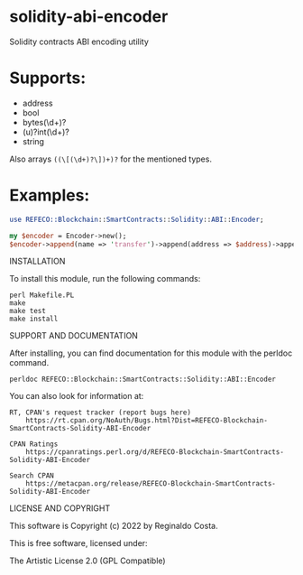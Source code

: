 # solidity-abi-encoder

Solidity contracts ABI encoding utility

# Supports:

- address
- bool
- bytes(\d+)?
- (u)?int(\d+)?
- string

Also arrays `((\[(\d+)?\])+)?` for the mentioned types.

# Examples:

```perl
use REFECO::Blockchain::SmartContracts::Solidity::ABI::Encoder;

my $encoder = Encoder->new();
$encoder->append(name => 'transfer')->append(address => $address)->append(uint256 => $value)->encode();
```

INSTALLATION

To install this module, run the following commands:

	perl Makefile.PL
	make
	make test
	make install

SUPPORT AND DOCUMENTATION

After installing, you can find documentation for this module with the
perldoc command.

    perldoc REFECO::Blockchain::SmartContracts::Solidity::ABI::Encoder

You can also look for information at:

    RT, CPAN's request tracker (report bugs here)
        https://rt.cpan.org/NoAuth/Bugs.html?Dist=REFECO-Blockchain-SmartContracts-Solidity-ABI-Encoder

    CPAN Ratings
        https://cpanratings.perl.org/d/REFECO-Blockchain-SmartContracts-Solidity-ABI-Encoder

    Search CPAN
        https://metacpan.org/release/REFECO-Blockchain-SmartContracts-Solidity-ABI-Encoder


LICENSE AND COPYRIGHT

This software is Copyright (c) 2022 by Reginaldo Costa.

This is free software, licensed under:

  The Artistic License 2.0 (GPL Compatible)

